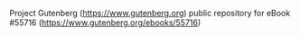 Project Gutenberg (https://www.gutenberg.org) public repository for
eBook #55716 (https://www.gutenberg.org/ebooks/55716)

